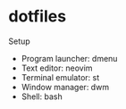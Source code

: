 # dotfiles
Setup
* Program launcher: dmenu
* Text editor: neovim
* Terminal emulator: st
* Window manager: dwm
* Shell: bash


